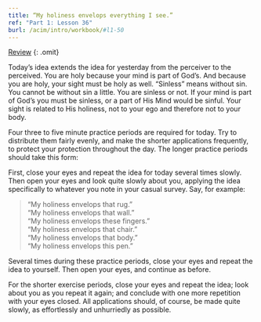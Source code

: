 ```yaml
---
title: “My holiness envelops everything I see.”
ref: "Part 1: Lesson 36"
burl: /acim/intro/workbook/#l1-50
---
```


<a class="hide-review" href="/acim/workbook/l058/#l036">Review</a>
{: .omit}

Today’s idea extends the idea for yesterday from the perceiver to the
perceived. You are holy because your mind is part of God’s. And because
you are holy, your sight must be holy as well. “Sinless” means without
sin. You cannot be without sin a little. You are sinless or not. If your
mind is part of God’s you must be sinless, or a part of His Mind would
be sinful. Your sight is related to His holiness, not to your ego and
therefore not to your body.

Four three to five minute practice periods are required for today. Try
to distribute them fairly evenly, and make the shorter applications
frequently, to protect your protection throughout the day. The longer
practice periods should take this form:

First, close your eyes and repeat the idea for today several times
slowly. Then open your eyes and look quite slowly about you, applying
the idea specifically to whatever you note in your casual survey. Say,
for example:

> “My holiness envelops that rug.”<br/>
> “My holiness envelops that wall.”<br/>
> “My holiness envelops these fingers.”<br/>
> “My holiness envelops that chair.”<br/>
> “My holiness envelops that body.”<br/>
> “My holiness envelops this pen.”

Several times during these practice periods, close your eyes and repeat
the idea to yourself. Then open your eyes, and continue as before.

For the shorter exercise periods, close your eyes and repeat the idea;
look about you as you repeat it again; and conclude with one more
repetition with your eyes closed. All applications should, of course, be
made quite slowly, as effortlessly and unhurriedly as possible.


